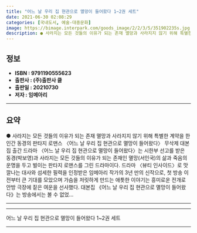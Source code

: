 ```yaml
---
title: "어느 날 우리 집 현관으로 멸망이 들어왔다 1~2권 세트"
date: 2021-06-30 02:08:29
categories: [국내도서, 예술-대중문화]
image: https://bimage.interpark.com/goods_image/2/2/3/5/351902235s.jpg
description: ● 사라지는 모든 것들의 이유가 되는 존재 멸망과 사라지지 않기 위해 특별한 계약을 한 인간 동경의 판타지 로맨스 〈어느 날 우리 집 현관으로 멸망이 들어왔다〉 무삭제 대본집 출간 드라마 〈어느 날 우리 집 현관으로 멸망이 들어왔다〉는 시한부 선고를 받은 동경(박보영)과 사라지는 모든
---
```


## **정보**

- **ISBN : 9791190555623**
- **출판사 : (주)출판사 클**
- **출판일 : 20210730**
- **저자 : 임메아리**

------



## **요약**

●  사라지는 모든 것들의 이유가 되는 존재 멸망과 사라지지 않기 위해 특별한 계약을 한 인간 동경의 판타지 로맨스 〈어느 날 우리 집 현관으로 멸망이 들어왔다〉 무삭제 대본집 출간 드라마 〈어느 날 우리 집 현관으로 멸망이 들어왔다〉는 시한부 선고를 받은 동경(박보영)과 사라지는 모든 것들의 이유가 되는 존재인 멸망(서인국)의 삶과 죽음의 운명을 두고 벌이는 판타지 로맨스를 그린 드라마이다. 드라마 〈뷰티 인사이드〉로 맛깔나는 대사와 섬세한 필력을 인정받은 임메아리 작가의 3년 만의 신작으로, 첫 방송 이전부터 큰 기대를 모았으며 가슴을 저릿하게 만드는 애틋한 이야기는 흥미로운 전개로 안방 극장에 짙은 여운을 선사했다. 대본집 《어느 날 우리 집 현관으로 멸망이 들어왔다》는 방송에서는 볼 수 없었...

------



------


어느 날 우리 집 현관으로 멸망이 들어왔다 1~2권 세트 

------


